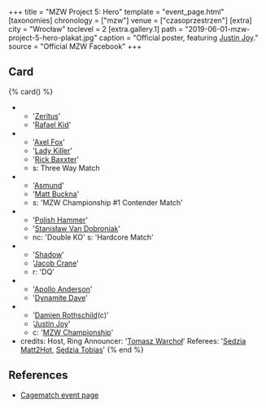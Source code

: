+++
title = "MZW Project 5: Hero"
template = "event_page.html"
[taxonomies]
chronology = ["mzw"]
venue = ["czasoprzestrzen"]
[extra]
city = "Wrocław"
toclevel = 2
[extra.gallery.1]
path = "2019-06-01-mzw-project-5-hero-plakat.jpg"
caption = "Official poster, featuring [Justin Joy](@/w/justin-joy.md)."
source = "Official MZW Facebook"
+++

## Card

{% card() %}
- - '[Zeritus](@/w/zeritus.md)'
  - '[Rafael Kid](@/w/rafael-kid.md)'
- - '[Axel Fox](@/w/axel-fox.md)'
  - '[Lady Killer](@/w/boro.md)'
  - '[Rick Baxxter](@/w/rick-baxxter.md)'
  - s: Three Way Match
- - '[Asmund](@/w/asmund.md)'
  - '[Matt Buckna](@/w/matt-buckna.md)'
  - s: 'MZW Championship #1 Contender Match'
- - '[Polish Hammer](@/w/jedrus-bulecka.md)'
  - '[Stanisław Van Dobroniak](@/w/stanislaw-van-dobroniak.md)'
  - nc: 'Double KO'
    s: 'Hardcore Match'
- - '[Shadow](@/w/shadow.md)'
  - '[Jacob Crane](@/w/jacob-crane.md)'
  - r: 'DQ'
- - '[Apollo Anderson](@/w/apollo-anderson.md)'
  - '[Dynamite Dave](@/w/dynamite-dave.md)'
- - '[Damien Rothschild](@/w/damien-rothschild.md)(c)'
  - '[Justin Joy](@/w/justin-joy.md)'
  - c: '[MZW Championship](@/c/mzw-championship.md)'
- credits:
    Host, Ring Announcer: '[Tomasz Warchoł](@/w/tomasz-warchol.md)'
    Referees: '[Sędzia Matt2Hot](@/w/matt2hot.md), [Sędzia Tobias](@/w/sedzia-tobias.md)'
{% end %}

## References

* [Cagematch event page](https://www.cagematch.net/?id=1&nr=322464)

